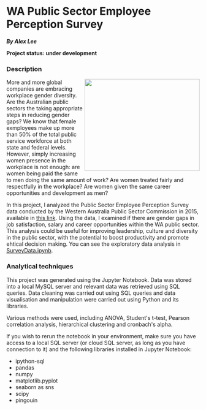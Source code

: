 # WA Public Sector Employee Perception Survey

***By Alex Lee***

__Project status: under development__


### Description
<img align="right" src="/../main/Graphics/WA_Perth_Parliament.jpg" width="300" height="240"></img>

More and more global companies are embracing workplace gender diversity. Are the Australian public sectors the taking appropriate steps in reducing gender gaps? We know that female exmployees make up more than 50% of the total public service workforce at both state and federal levels. However, simply increasing women presence in the workplace is not enough: are women being paid the same to men doing the same amount of work? Are women treated fairly and respectfully in the workplace? Are women given the same career opportunities and development as men?

In this project, I analyzed the Public Sector Employee Perception Survey data conducted by the Western Australia Public Sector Commission in 2015, available in [this link](https://data.gov.au/data/organization/public-sector-commission-wa). Using the data, I examined if there are gender gaps in job satisfaction, salary and career opportunities within the WA public sector. This analysis could be useful for improving leadership, culture and diversity in the public sector, with the potential to boost productivity and promote ehtical decision making. You can see the exploratory data analysis in [SurveyData.ipynb](https://github.com/alex-cplee/data-projects/blob/main/2%20Public%20Sector%20Survey/SurveyData.ipynb).

### Analytical techniques
This project was generated using the Jupyter Notebook. Data was stored into a local MySQL server and relevant data was retrieved using SQL queries. Data cleaning was carried out using SQL queries and data visualisation and manipulation were carried out using Python and its libraries. 

Various methods were used, including ANOVA, Student's t-test, Pearson correlation analysis, hierarchical clustering and cronbach's alpha.

If you wish to rerun the notebook in your environment, make sure you have access to a local SQL server (or cloud SQL server, as long as you have connection to it) and the following libraries installed in Jupyter Notebook:

- ipython-sql
- pandas 
- numpy 
- matplotlib.pyplot
- seaborn as sns
- scipy 
- pingouin
